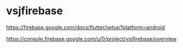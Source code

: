 # vsjfirebase

https://firebase.google.com/docs/flutter/setup?platform=android


https://console.firebase.google.com/u/0/project/vsjfirebase/overview